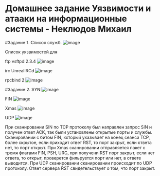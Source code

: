 # Домашнее задание Уязвимости и атааки на информационные системы - Неклюдов Михаил


#Задание 1.
Список служб.
![image](https://github.com/MikhailNeklyudov/hw_11-01/assets/130427747/f84c920b-f93a-426a-8565-08a35fb81ce2)


Список уязвимостей для 

ftp vsftpd 2.3.4
![image](https://github.com/MikhailNeklyudov/hw_11-01/assets/130427747/b452069c-1f70-4e6e-afac-5ddee15a7f58)

irc         UnrealIRCd 
![image](https://github.com/MikhailNeklyudov/hw_11-01/assets/130427747/d6ad4a48-1c36-46d7-baf6-30afa8ed4520)

rpcbind     2
![image](https://github.com/MikhailNeklyudov/hw_11-01/assets/130427747/00e56ba7-e7d8-4ffc-8793-0916a5d5dcbd)

#Задание 2.
SYN
![image](https://github.com/MikhailNeklyudov/hw_11-01/assets/130427747/6a4fed49-2531-49bb-8491-8bad7b9d4223)

FIN
![image](https://github.com/MikhailNeklyudov/hw_11-01/assets/130427747/3d0e93c6-64e0-4c6c-8182-bd559f76e583)

Xmas
![image](https://github.com/MikhailNeklyudov/hw_11-01/assets/130427747/e85a8da6-18d6-448f-80c6-467c5aac7e33)

UDP
![image](https://github.com/MikhailNeklyudov/hw_11-01/assets/130427747/a010c4f4-1db7-4b0d-8d5c-824f4885e838)

При сканировании SIN по TCP протоколу был направлен запрос SIN и получен ответ ACK, так были установлены открытые порты и службы. Cканировании с битом FIN, который указывает на конец сеанса TCP, более скрытое, если приходит ответ RST, то порт закрыт, если ответа нет, то порт открыт. При Xmas сканировании отправляется пакет с тремя флагами FIN, PSH, URG, при получени RST порт закрыт, если нет ответа, то открыт, проверется фильруется порт или нет, в ответе выводится. При UDP сканировании сканировании происходит по UDP протоколу.
Ответ сервера RST свидетельствует о том, что порт закрыт. 
